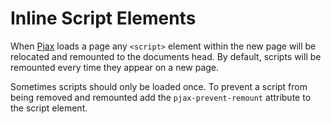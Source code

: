 # Inline Script Elements

When [Pjax](/core/pjax) loads a page any `<script>` element within the new page will be relocated and remounted to the documents head. By default, scripts will be remounted every time they appear on a new page.

Sometimes scripts should only be loaded once. To prevent a script from being removed and remounted add the `pjax-prevent-remount` attribute to the script element.
